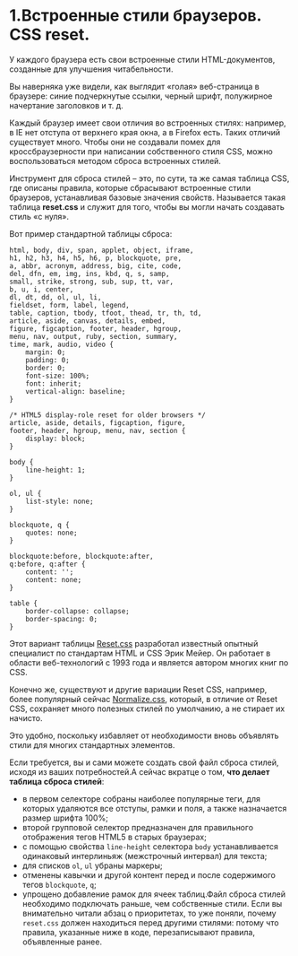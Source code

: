 # 1.Встроенные стили браузеров. CSS reset.

У каждого браузера есть свои встроенные стили HTML-документов, созданные для улучшения читабельности. 

Вы наверняка уже видели, как выглядит «голая» веб-страница в браузере: синие подчеркнутые ссылки, черный шрифт, полужирное начертание заголовков и т. д.

Каждый браузер имеет свои отличия во встроенных стилях: например, в IE нет отступа от верхнего края окна, а в Firefox есть. Таких отличий существует много. Чтобы они не создавали помех для кроссбраузерности при написании собственного стиля CSS, можно воспользоваться методом сброса встроенных стилей.

Инструмент для сброса стилей – это, по сути, та же самая таблица CSS, где описаны правила, которые сбрасывают встроенные стили браузеров, устанавливая базовые значения свойств. Называется такая таблица **reset.css** и служит для того, чтобы вы могли начать создавать стиль «с нуля». 

Вот пример стандартной таблицы сброса:

```text
html, body, div, span, applet, object, iframe,
h1, h2, h3, h4, h5, h6, p, blockquote, pre,
a, abbr, acronym, address, big, cite, code,
del, dfn, em, img, ins, kbd, q, s, samp,
small, strike, strong, sub, sup, tt, var,
b, u, i, center,
dl, dt, dd, ol, ul, li,
fieldset, form, label, legend,
table, caption, tbody, tfoot, thead, tr, th, td,
article, aside, canvas, details, embed, 
figure, figcaption, footer, header, hgroup, 
menu, nav, output, ruby, section, summary,
time, mark, audio, video {
	margin: 0;
	padding: 0;
	border: 0;
	font-size: 100%;
	font: inherit;
	vertical-align: baseline;
}

/* HTML5 display-role reset for older browsers */
article, aside, details, figcaption, figure, 
footer, header, hgroup, menu, nav, section {
	display: block;
}

body {
	line-height: 1;
}

ol, ul {
	list-style: none;
}

blockquote, q {
	quotes: none;
}

blockquote:before, blockquote:after,
q:before, q:after {
	content: '';
	content: none;
}

table {
	border-collapse: collapse;
	border-spacing: 0;
}
```

Этот вариант таблицы [Reset.css](http://meyerweb.com/eric/tools/css/reset/) разработал известный опытный специалист по стандартам HTML и CSS Эрик Мейер. Он работает в области веб-технологий с 1993 года и является автором многих книг по CSS.

Конечно же, существуют и другие вариации Reset CSS, например, более популярный сейчас [Normalize.css](https://necolas.github.io/normalize.css/), который, в отличие от Reset CSS, сохраняет много полезных стилей по умолчанию, а не стирает их начисто. 

Это удобно, поскольку избавляет от необходимости вновь объявлять стили для многих стандартных элементов.

Если требуется, вы и сами можете создать свой файл сброса стилей, исходя из ваших потребностей.А сейчас вкратце о том, **что делает таблица сброса стилей**:

* в первом селекторе собраны наиболее популярные теги, для которых удаляются все отступы, рамки и поля, а также назначается размер шрифта 100%;
* второй групповой селектор предназначен для правильного отображения тегов HTML5 в старых браузерах;
* с помощью свойства `line-height` селектора `body` устанавливается одинаковый интерлиньяж \(межстрочный интервал\) для текста;
* для списков `ol`, `ul` убраны маркеры;
* отменены кавычки и другой контент перед и после содержимого тегов `blockquote`, `q`;
* упрощено добавление рамок для ячеек таблиц.Файл сброса стилей необходимо подключать раньше, чем собственные стили. Если вы внимательно читали абзац о приоритетах, то уже поняли, почему `reset.css` должен находиться перед другими стилями: потому что правила, указанные ниже в коде, перезаписывают правила, объявленные ранее.

